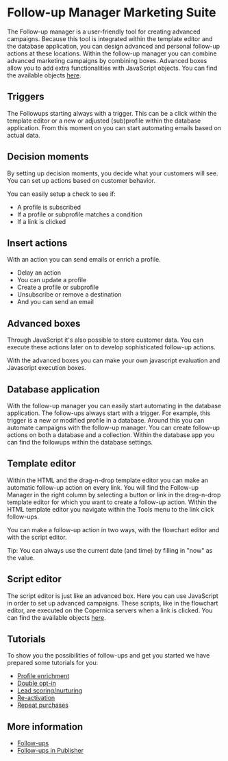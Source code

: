 # Follow-up Manager Marketing Suite

The Follow-up manager is a user-friendly tool for creating advanced campaigns.
Because this tool is integrated within the template editor and the database
application, you can design advanced and personal follow-up actions at these
locations. Within the follow-up manager you can combine advanced marketing
campaigns by combining boxes. Advanced boxes allow you to add extra
functionalities with JavaScript objects. You can find the available
objects [here](./data-object).

## Triggers

The Followups starting always with a trigger. This can be a click within
the template editor or a new or adjusted (sub)profile within the database
application. From this moment on you can start automating emails based on
actual data.

## Decision moments

By setting up decision moments, you decide what your customers will see.
You can set up actions based on customer behavior.

You can easily setup a check to see if:

- A profile is subscribed
- If a profile or subprofile matches a condition
- If a link is clicked

## Insert actions

With an action you can send emails or enrich a profile.

- Delay an action
- You can update a profile
- Create a profile or subprofile
- Unsubscribe or remove a destination
- And you can send an email

## Advanced boxes

Through JavaScript it's also possible to store customer data. You can
execute these actions later on to develop sophisticated follow-up actions.

With the advanced boxes you can make your own javascript evaluation and
Javascript execution boxes.


## Database application

With the follow-up manager you can easily start automating in the database
application. The follow-ups always start with a trigger. For example, this
trigger is a new or modified profile in a database. Around this you can
automate campaigns with the follow-up manager. You can create follow-up
actions on both a database and a collection.
Within the database app you can find the followups within the database
settings.

## Template editor

Within the HTML and the drag-n-drop template editor you can make an
automatic follow-up action on every link.
You will find the Follow-up Manager in the right column by selecting a
button or link in the drag-n-drop template editor for which you want to
create a follow-up action.
Within the HTML template editor you navigate within the Tools menu to
the link click follow-ups.

You can make a follow-up action in two ways, with the flowchart editor
and with the script editor.

Tip: You can always use the current date (and time) by filling in "now" as the
value.

## Script editor

The script editor is just like an advanced box. Here you can use JavaScript
in order to set up advanced campaigns. These scripts, like in the flowchart
editor, are executed on the Copernica servers when a link is clicked. You
can find the available objects [here](./data-object).

## Tutorials

To show you the possibilities of follow-ups and get you started we
have prepared some tutorials for you:

* [Profile enrichment](./campaign-tutorial-profile-enrichment)
* [Double opt-in](./campaign-tutorial-double-opt-in)
* [Lead scoring/nurturing](./campaign-tutorial-lead-nurturing)
* [Re-activation](./campaign-tutorial-reactivation)
* [Repeat purchases](./campaign-tutorial-repeat-purchase)

## More information

- [Follow-ups](./database-follow-ups)
- [Follow-ups in Publisher](./follow-up-manager-publisher)


